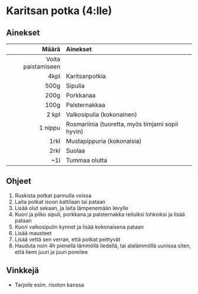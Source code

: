﻿# Karitsan potka (4:lle)

## Ainekset
Määrä | Ainekset
----:|:----
 |Voita paistamiseen
4kpl|Karitsanpotkia
500g|Sipulia
200g|Porkkanaa
100g|Palsternakkaa
2 kpl|Valkosipulia (kokonainen)
1 nippu|Rosmariinia (tuoretta, myös timjami sopii hyvin)
1rkl|Mustapippuria (kokonaisia)
2rkl|Suolaa
~1l|Tummaa olutta


## Ohjeet
1. Ruskista potkat pannulla voissa
2. Laita potkat isoon kattilaan tai pataan
3. Lisää olut sekaan, ja laita lämpenemään levylle
4. Kuori ja pilko sipuli, porkkana ja palsternakka reiluiksi lohkoiksi ja lisää pataan
5. Kuori valkosipulin kynnet ja lisää kokonaisena pataan
6. Lisää mausteet
7. Lisää vettä sen verran, että potkat peittyvät
8. Hauduta noin 4h pienellä lämmöllä liedellä, tai alalämmöllä uunissa siten, että liemi juuri ja juuri poreilee

## Vinkkejä
* Tarjoile esim. risoton kanssa

